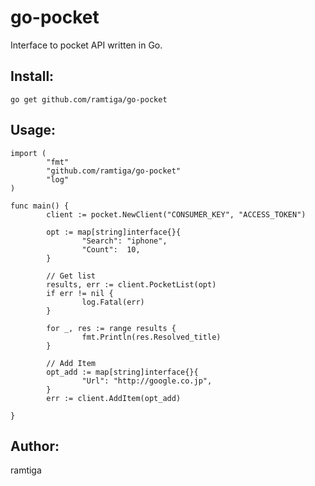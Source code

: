 # go-pocket

Interface to pocket API written in Go.

## Install:

    go get github.com/ramtiga/go-pocket

## Usage:

    import (
            "fmt"
            "github.com/ramtiga/go-pocket"
            "log"
    )

    func main() {
            client := pocket.NewClient("CONSUMER_KEY", "ACCESS_TOKEN")

            opt := map[string]interface{}{
                    "Search": "iphone",
                    "Count":  10,
            }

            // Get list
            results, err := client.PocketList(opt)
            if err != nil {
                    log.Fatal(err)
            }

            for _, res := range results {
                    fmt.Println(res.Resolved_title)
            }

            // Add Item
            opt_add := map[string]interface{}{
                    "Url": "http://google.co.jp",
            }
            err := client.AddItem(opt_add)

    }

## Author:

ramtiga
